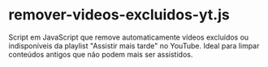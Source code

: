 # remover-videos-excluidos-yt.js
Script em JavaScript que remove automaticamente vídeos excluídos ou indisponíveis da playlist "Assistir mais tarde" no YouTube. Ideal para limpar conteúdos antigos que não podem mais ser assistidos.
